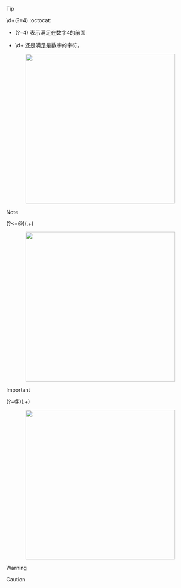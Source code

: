 > [!TIP]
> \d+(?=4)   :octocat:

- (?=4)  表示满足在数字4的前面

- \d+  还是满足是数字的字符。

<p align="center"><img src="https://cdn.jsdelivr.net/gh/zb9678/img@main/up1/01.05:22:18:08.png" style="width:400px;"></p>

> [!NOTE]
> (?<=@)(.+)

<p align="center"><img src="https://cdn.jsdelivr.net/gh/zb9678/img@main/up1/01.05:22:45:22.png" style="width:400px;"></p>

 > [!IMPORTANT]
 >(?=@)(.+)

<p align="center"><img src="https://cdn.jsdelivr.net/gh/zb9678/img@main/up1/01.05:22:43:42.png" style="width:400px;"></p>

 > [!WARNING]
 > 

 > [!CAUTION]
 > 